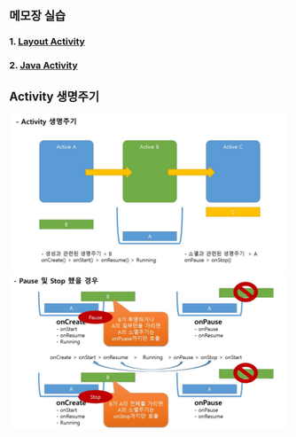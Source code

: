 ## 메모장 실습
### 1. [Layout Activity](https://github.com/superalan89/Study/tree/master/Android/AndroidMemo/app/src/main/res/layout)

### 2. [Java Activity](https://github.com/superalan89/Study/tree/master/Android/AndroidMemo/app/src/main/java/com/asuper/androidmemo)

## Activity 생명주기

<img src="Android/AndroidMemo/img/Activity_01.jpg" alt="Activity_LifeCycle01" title="MVC" style="max-width:100%;">

<img src="Android/AndroidMemo/img/Activity_02.jpg" alt="MVC" title="Activity_LifeCycle02" style="max-width:100%;">
